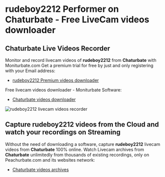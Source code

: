 # rudeboy2212 Performer on Chaturbate - Free LiveCam videos downloader

## Chaturbate Live Videos Recorder

Monitor and record livecam videos of **rudeboy2212** from **Chaturbate** with Moniturbate.com
Get a premium trial for free by just and only registering with your Email address:
* [rudeboy2212 Premium videos downloader](https://moniturbate.com/request-demo-licence-key.html)

Free livecam videos downloader - Moniturbate Software:
* [Chaturbate videos downloader](https://moniturbate.com/moniturbate-download-software.html)

![rudeboy2212 livecam videos recorder](https://peachurnet.com/templates/moniturbate-software.png)


## Capture rudeboy2212 videos from the Cloud and watch your recordings on Streaming

Without the need of downloading a software, capture **rudeboy2212** livecam videos from **Chaturbate** 100% online.
Watch Livecam archives from **Chaturbate** unlimitedly from thousands of existing recordings, only on Peachurbate.com and its websites network:
* [Chaturbate videos archives](https://peachurnet.com/)